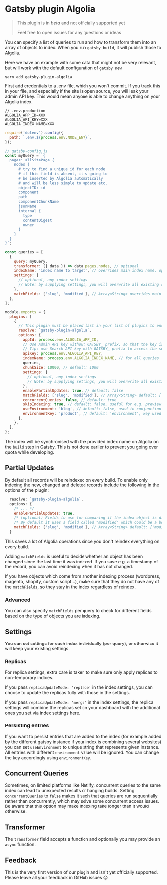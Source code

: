 # Gatsby plugin Algolia

> This plugin is in _beta_ and not officially supported yet
>
> Feel free to open issues for any questions or ideas

You can specify a list of queries to run and how to transform them into an array of objects to index. When you run `gatsby build`, it will publish those to Algolia.

Here we have an example with some data that might not be very relevant, but will work with the default configuration of `gatsby new`

```shell
yarn add gatsby-plugin-algolia
```

First add credentials to a .env file, which you won't commit. If you track this in your file, and especially if the site is open source, you will leak your admin API key. This would mean anyone is able to change anything on your Algolia index.

```shell
// .env.production
ALGOLIA_APP_ID=XXX
ALGOLIA_API_KEY=XXX
ALGOLIA_INDEX_NAME=XXX
```

```js
require('dotenv').config({
  path: `.env.${process.env.NODE_ENV}`,
});

// gatsby-config.js
const myQuery = `{
  pages: allSitePage {
    nodes {
      # try to find a unique id for each node
      # if this field is absent, it's going to
      # be inserted by Algolia automatically
      # and will be less simple to update etc.
      objectID: id
      component
      path
      componentChunkName
      jsonName
      internal {
        type
        contentDigest
        owner
      }
    }
  }
}`;

const queries = [
  {
    query: myQuery,
    transformer: ({ data }) => data.pages.nodes, // optional
    indexName: 'index name to target', // overrides main index name, optional
    settings: {
      // optional, any index settings
      // Note: by supplying settings, you will overwrite all existing settings on the index
    },
    matchFields: ['slug', 'modified'], // Array<String> overrides main match fields, optional
  },
];

module.exports = {
  plugins: [
    {
      // This plugin must be placed last in your list of plugins to ensure that it can query all the GraphQL data
      resolve: `gatsby-plugin-algolia`,
      options: {
        appId: process.env.ALGOLIA_APP_ID,
        // Use Admin API key without GATSBY_ prefix, so that the key isn't exposed in the application
        // Tip: use Search API key with GATSBY_ prefix to access the service from within components
        apiKey: process.env.ALGOLIA_API_KEY,
        indexName: process.env.ALGOLIA_INDEX_NAME, // for all queries
        queries,
        chunkSize: 10000, // default: 1000
        settings: {
          // optional, any index settings
          // Note: by supplying settings, you will overwrite all existing settings on the index
        },
        enablePartialUpdates: true, // default: false
        matchFields: ['slug', 'modified'], // Array<String> default: ['modified']
        concurrentQueries: false, // default: true
        skipIndexing: true, // default: false, useful for e.g. preview deploys or local development
        useEnvironment: 'blog', // default: false, used in conjunction with enablePartialUpdates let you persist entries from different environment
        environmentKey: 'product', // default: 'environment', key used when useEnvironment is set.
      },
    },
  ],
};
```

The index will be synchronised with the provided index name on Algolia on the `build` step in Gatsby. This is not done earlier to prevent you going over quota while developing.

## Partial Updates

By default all records will be reindexed on every build. To enable only indexing the new, changed and deleted records include the following in the options of the plugin:

```js
  resolve: `gatsby-plugin-algolia`,
  options: {
    /* ... */
    enablePartialUpdates: true,
    /* (optional) Fields to use for comparing if the index object is different from the new one */
    /* By default it uses a field called "modified" which could be a boolean | datetime string */
    matchFields: ['slug', 'modified'], // Array<String> default: ['modified']
  }
```

This saves a lot of Algolia operations since you don't reindex everything on every build.

Adding `matchFields` is useful to decide whether an object has been changed since the last time it was indexed. If you save e.g. a timestamp of the record, you can avoid reindexing when it has not changed.

If you have objects which come from another indexing process (wordpress, magento, shopify, custom script...), make sure that they do not have any of the `matchFields`, so they stay in the index regardless of reindex.

### Advanced

You can also specify `matchFields` per query to check for different fields based on the type of objects you are indexing.

## Settings

You can set settings for each index individually (per query), or otherwise it will keep your existing settings.

### Replicas

For replica settings, extra care is taken to make sure only apply replicas to non-temporary indices.

If you pass `replicaUpdateMode: 'replace'` in the index settings, you can choose to update the replicas fully with those in the settings.

If you pass `replicaUpdateMode: 'merge'` in the index settings, the replica settings will combine the replicas set on your dashboard with the additional ones you set via index settings here.

### Persisting entries
If you want to persist entries that are added to the index (for example added by the different gatsby instance if your index is combining several websites) you can set `useEnvironment` to unique string that represents given instance. All entries with different `environment` value will be ignored. You can change the key accordingly using `environmentKey`.

## Concurrent Queries

Sometimes, on limited platforms like Netlify, concurrent queries to the same index can lead to unexpected results or hanging builds. Setting `concurrentQueries` to `false` makes it such that queries are run sequentially rather than concurrently, which may solve some concurrent access issues. Be aware that this option may make indexing take longer than it would otherwise.

## Transformer

The `transformer` field accepts a function and optionally you may provide an `async` function.

## Feedback

This is the very first version of our plugin and isn't yet officially supported. Please leave all your feedback in GitHub issues 😊
